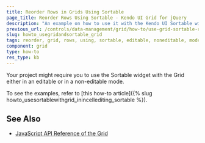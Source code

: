 ```yaml
---
title: Reorder Rows in Grids Using Sortable
page_title: Reorder Rows Using Sortable - Kendo UI Grid for jQuery
description: "An example on how to use it with the Kendo UI Sortable widget either in editable or non-editable modes."
previous_url: /controls/data-management/grid/how-to/use-grid-sortable-reorder, /controls/data-management/grid/how-to/Editing/use-grid-sortable-reorder
slug: howto_usegridandsortable_grid
tags: reorder, grid, rows, using, sortable, editable, noneditable, modes 
component: grid
type: how-to
res_type: kb
---
```


Your project might require you to use the Sortable widget with the Grid either in an editable or in a non-editable mode.

To see the examples, refer to [this how-to article]({% slug howto_usesortablewithgrid_inincellediting_sortable %}).

## See Also

* [JavaScript API Reference of the Grid](/api/javascript/ui/grid)
